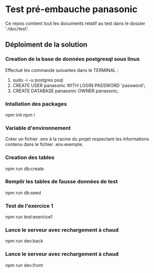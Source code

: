 # Test pré-embauche panasonic
Ce repos contient tout les documents relatif au test dans le dossier './doc/test'.

## Déploiment de la solution

### Creation de la base de données postgresql sous linux
Effectué les commande suivantes dans le TERMINAL :
1. sudo -i -u postgres psql
1. CREATE USER panasonic WITH LOGIN PASSWORD 'password';
1. CREATE DATABASE panasonic OWNER panasonic;

### Intallation des packages
npm init
npm i

### Variable d'environnement
Créer un fichier .env à la racine du projet respectant les informations contenu dans le fichier .env.exemple.

### Creation des tables
npm run db:create

### Remplir les tables de fausse données de test
npm run db:seed

### Test de l'exercice 1
npm run test:exercice1

### Lance le serveur avec rechargement à chaud
npm run dev:back

### Lance le serveur avec rechargement à chaud
npm run dev:front
